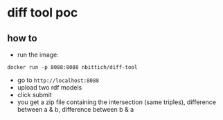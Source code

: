 # diff tool poc

## how to

- run the image:

`docker run -p 8088:8088 nbittich/diff-tool`

- go to `http://localhost:8088`
- upload two rdf models 
- click submit
- you get a zip file containing the intersection (same triples), difference between a & b, difference between b & a
